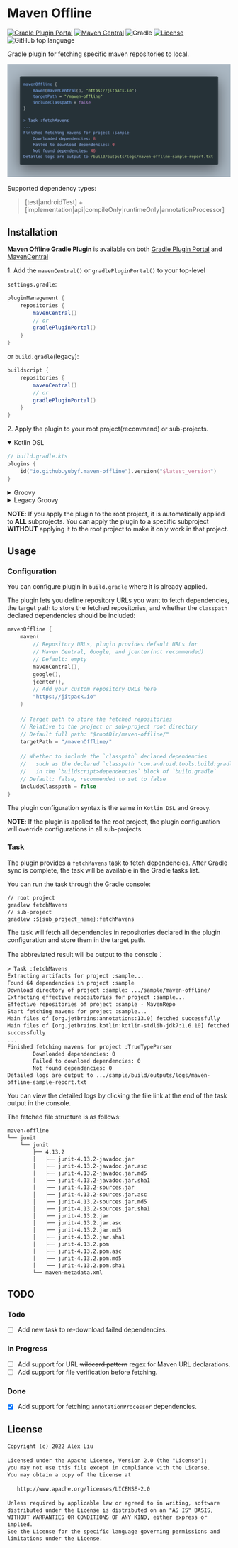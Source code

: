 # Maven Offline

[![Gradle Plugin Portal](https://img.shields.io/gradle-plugin-portal/v/io.github.yubyf.maven-offline?label=Gradle%20Plugin%20Portal)](https://plugins.gradle.org/plugin/io.github.yubyf.maven-offline)
[![Maven Central](https://img.shields.io/maven-central/v/io.github.yubyf.mavenoffline/maven-offline-gradle-plugin?color=informational&label=Maven%20Central)](https://search.maven.org/artifact/io.github.yubyf.mavenoffline/maven-offline-gradle-plugin)
![Gradle](https://img.shields.io/badge/Gradle_Version-5--7-red.svg?style=flat)
[![License](https://img.shields.io/github/license/Yubyf/maven-offline-gradle-plugin)](https://github.com/Yubyf/maven-offline-gradle-plugin/blob/master/LICENSE)
![GitHub top language](https://img.shields.io/github/languages/top/yubyf/maven-offline-gradle-plugin)

Gradle plugin for fetching specific maven repositories to local.

![MavenOffline](doc/maven-offline-sample.png)

Supported dependency types:
> [test|androidTest]
> \+
> [implementation|api|compileOnly|runtimeOnly|annotationProcessor]

## Installation

**Maven Offline Gradle Plugin** is available on
both [Gradle Plugin Portal](https://plugins.gradle.org/plugin/io.github.yubyf.maven-offline)
and [MavenCentral](https://search.maven.org/artifact/io.github.yubyf.mavenoffline/maven-offline)

1\. Add the `mavenCentral()` or `gradlePluginPortal()` to your top-level

`settings.gradle`:

```groovy
pluginManagement {
    repositories {
        mavenCentral()
        // or
        gradlePluginPortal()
    }
}
```

or `build.gradle`(legacy):

```groovy
buildscript {
    repositories {
        mavenCentral()
        // or
        gradlePluginPortal()
    }
}
```

2\. Apply the plugin to your root project(recommend) or sub-projects.

<details open><summary>Kotlin DSL</summary>

```Kotlin
// build.gradle.kts
plugins {
    id("io.github.yubyf.maven-offline").version("$latest_version")
}
```

</details>

<details close><summary>Groovy</summary>

```groovy
// build.gradle
plugins {
    id 'io.github.yubyf.maven-offline' version '${latest_version}'
}
```

</details>

<details close><summary>Legacy Groovy</summary>

```groovy
// build.gradle
buildscript {
    //...
    dependencies {
        //...
        classpath 'io.github.yubyf.mavenoffline:maven-offline-gradle-plugin:${latest_version}'
    }
}
apply plugin: "io.github.yubyf.maven-offline"
```

</details>

**NOTE**: If you apply the plugin to the root project, it is automatically applied to **ALL** subprojects. You can apply
the plugin to a specific subproject **WITHOUT** applying it to the root project to make it only work in that project.

## Usage

### Configuration

You can configure plugin in `build.gradle` where it is already applied.

The plugin lets you define repository URLs you want to fetch dependencies, the target path to store the fetched
repositories, and whether the `classpath` declared dependencies should be included:

```Kotlin
mavenOffline {
    maven(
        // Repository URLs, plugin provides default URLs for
        // Maven Central, Google, and jcenter(not recommended)
        // Default: empty
        mavenCentral(),
        google(),
        jcenter(),
        // Add your custom repository URLs here
        "https://jitpack.io"
    )

    // Target path to store the fetched repositories
    // Relative to the project or sub-project root directory
    // Default full path: "$rootDir/maven-offline/"
    targetPath = "/mavenOffline/"

    // Whether to include the `classpath` declared dependencies
    //   such as the declared `classpath 'com.android.tools.build:gradle:x.y.z'`
    //   in the `buildscript>dependencies` block of `build.gradle`
    // Default: false, recommended to set to false
    includeClasspath = false
}
```

The plugin configuration syntax is the same in `Kotlin DSL` and `Groovy`.

**NOTE**: If the plugin is applied to the root project, the plugin configuration will override configurations in all
sub-projects.

### Task

The plugin provides a `fetchMavens` task to fetch dependencies. After Gradle sync is complete, the task will be
available in the Gradle tasks list.

You can run the task through the Gradle console:

```shell
// root project
gradlew fetchMavens
// sub-project
gradlew :${sub_project_name}:fetchMavens
```

The task will fetch all dependencies in repositories declared in the plugin configuration and store them in the target
path.

The abbreviated result will be output to the console：

```console
> Task :fetchMavens
Extracting artifacts for project :sample...
Found 64 dependencies in project :sample
Download directory of project :sample: .../sample/maven-offline/
Extracting effective repositories for project :sample...
Effective repositories of project :sample - MavenRepo
Start fetching mavens for project :sample...
Main files of [org.jetbrains:annotations:13.0] fetched successfully
Main files of [org.jetbrains.kotlin:kotlin-stdlib-jdk7:1.6.10] fetched successfully
...
Finished fetching mavens for project :TrueTypeParser
        Downloaded dependencies: 0
        Failed to download dependencies: 0
        Not found dependencies: 0
Detailed logs are output to .../sample/build/outputs/logs/maven-offline-sample-report.txt
```

You can view the detailed logs by clicking the file link at the end of the task output in the console.

The fetched file structure is as follows:

```console
maven-offline
└── junit
    └── junit
        ├── 4.13.2
        │   ├── junit-4.13.2-javadoc.jar
        │   ├── junit-4.13.2-javadoc.jar.asc
        │   ├── junit-4.13.2-javadoc.jar.md5
        │   ├── junit-4.13.2-javadoc.jar.sha1
        │   ├── junit-4.13.2-sources.jar
        │   ├── junit-4.13.2-sources.jar.asc
        │   ├── junit-4.13.2-sources.jar.md5
        │   ├── junit-4.13.2-sources.jar.sha1
        │   ├── junit-4.13.2.jar
        │   ├── junit-4.13.2.jar.asc
        │   ├── junit-4.13.2.jar.md5
        │   ├── junit-4.13.2.jar.sha1
        │   ├── junit-4.13.2.pom
        │   ├── junit-4.13.2.pom.asc
        │   ├── junit-4.13.2.pom.md5
        │   └── junit-4.13.2.pom.sha1
        └── maven-metadata.xml
```

## TODO

### Todo

- [ ] Add new task to re-download failed dependencies.

### In Progress

- [ ] Add support for URL ~~wildcard pattern~~ regex for Maven URL declarations.
- [ ] Add support for file verification before fetching.

### Done

- [x] Add support for fetching `annotationProcessor` dependencies.

## License

    Copyright (c) 2022 Alex Liu

    Licensed under the Apache License, Version 2.0 (the "License");
    you may not use this file except in compliance with the License.
    You may obtain a copy of the License at

       http://www.apache.org/licenses/LICENSE-2.0

    Unless required by applicable law or agreed to in writing, software
    distributed under the License is distributed on an "AS IS" BASIS,
    WITHOUT WARRANTIES OR CONDITIONS OF ANY KIND, either express or implied.
    See the License for the specific language governing permissions and
    limitations under the License.
